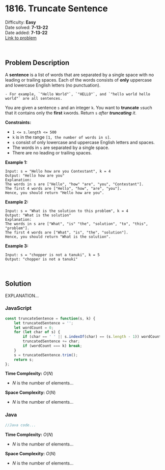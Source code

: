 # 1816. Truncate Sentence

Difficulty: **Easy**  
Date solved: **7-13-22**  
Date added: **7-13-22**  
[Link to problem](https://leetcode.com/problems/truncate-sentence/)

<br>

## Problem Description

A **sentence** is a list of words that are separated by a single space with no leading or trailing spaces. Each of the words consists of **only** uppercase and lowercase English letters (no punctuation).

    - For example, `"Hello World"`, `"HELLO"`, and `"hello world hello world"` are all sentences.

You are given a sentence `s​​​​​​` and an integer `k​​​​​​`. You want to **truncate** `s​​​​​​` such that it contains only the **first** `k​​​​​​` words. Return `s​​​​​​` *after **truncating** it*.

**Constraints:**

- `1 <= s.length <= 500`
- `k` is in the range `[1, the number of words in s]`.
- `s` consist of only lowercase and uppercase English letters and spaces.
- The words in `s` are separated by a single space.
- There are no leading or trailing spaces.

**Example 1:**

```
Input: s = "Hello how are you Contestant", k = 4
Output: "Hello how are you"
Explanation:
The words in s are ["Hello", "how" "are", "you", "Contestant"].
The first 4 words are ["Hello", "how", "are", "you"].
Hence, you should return "Hello how are you".
```

**Example 2:**

```
Input: s = "What is the solution to this problem", k = 4
Output: "What is the solution"
Explanation:
The words in s are ["What", "is" "the", "solution", "to", "this", "problem"].
The first 4 words are ["What", "is", "the", "solution"].
Hence, you should return "What is the solution".
```

**Example 3:**

```
Input: s = "chopper is not a tanuki", k = 5
Output: "chopper is not a tanuki"
```

<br>

## Solution

EXPLANATION...

### **JavaScript**

```js
const truncateSentence = function(s, k) {
    let truncatedSentence = '';
    let wordCount = 0;
    for (let char of s) {
        if (char == ' ' || s.indexOf(char) == (s.length - 1)) wordCount++;
        truncatedSentence += char;
        if (wordCount === k) break;
    }
    s = truncatedSentence.trim();
    return s;
};
```

**Time Complexity:** $O(N)$
- $N$ is the number of elements...

**Space Complexity:** $O(N)$
- $N$ is the number of elements...

### **Java**

```java
//Java code...
```

**Time Complexity:** $O(N)$
- $N$ is the number of elements...

**Space Complexity:** $O(N)$
- $N$ is the number of elements...